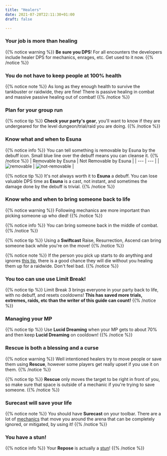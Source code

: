 ```yaml
---
title: "Healers"
date: 2021-07-20T22:11:30+01:00
draft: false

---
```

### Your job is more than healing
{{% notice warning %}}
**Be sure you DPS**! For all encounters the developers include healer DPS for mechanics, enrages, etc. Get used to it now.
{{% /notice %}}

### You do not have to keep people at 100% health
{{% notice note %}}
As long as they enough health to survive the tankbuster or raidwide, they are fine! There is passive healing in combat and massive passive healing out of combat!
{{% /notice %}}

### Plan for your group run
{{% notice tip %}}
**Check your party's gear**, you'll want to know if they are undergeared for the level dungeon/trial/raid you are doing.
{{% /notice %}}

### Know what and when to Esuna
{{% notice info %}}
You can tell something is removable by Esuna by the debuff icon. Small blue line over the debuff means you can cleanse it. 
{{% /notice %}}
| Removable by Esuna | Not Removable by Esuna |
| --- | --- |
| ![removable](/images/removable.jpg) | ![not-removable](/images/not-removable.jpg) |

{{% notice tip %}}
It's not always worth it to **Esuna** a debuff. You can lose valuable DPS time as **Esuna** is a cast, not instant, and sometimes the damage done by the debuff is trivial.
{{% /notice %}}

### Know who and when to bring someone back to life
{{% notice warning %}}
Following mechanics are more important than picking someone up who died!
{{% /notice %}}

{{% notice info %}}
You can bring someone back in the middle of combat. 
{{% /notice %}}

{{% notice  tip %}}
Using a **Swiftcast** Raise, Resurrection, Ascend can bring someone back while you're on the move!
{{% /notice %}}

{{% notice note %}}
If the person you pick up starts to do anything and ignores [this tip](http://spicychicken.quest/guides/sproots/everyone/#death-happens), there is a good chance they will die without you healing them up for a raidwide. Don't feel bad.
{{% /notice %}}

### You too can use use Limit Break!
{{% notice tip %}}
Limit Break 3 brings everyone in your party back to life, with no debuff, and resets cooldowns! **This has saved more trials, extremes, raids, etc than the writer of this guide can count!**
{{% /notice %}}

### Managing your MP 
{{% notice tip %}}
Use **Lucid Dreaming** when your MP gets to about 70% and then keep **Lucid Dreaming** on cooldown!
{{% /notice %}}

### Rescue is both a blessing and a curse
{{% notice warning %}}
Well intentioned healers try to move people or save them using **Rescue**, however some players get really upset if you use it on them.
{{% /notice %}}

{{% notice tip %}}
**Rescue** only moves the target to be right in front of you, so make sure that space is outside of a mechanic if you're trying to save someone.
{{% /notice %}}

### Surecast will save your life
{{% notice note %}}
You should have **Surecast** on your toolbar. There are a lot of [mechanics](https://spicychicken.quest/guides/group/mechanics/) that move you around the arena that can be completely ignored, or mitigated, by using it!
{{% /notice %}} 

### You have a stun!
{{% notice info %}}
Your **Repose** is actually a [stun](http://spicychicken.quest/guides/sproots/everyone/#know-your-interrupts)!
{{% /notice %}}